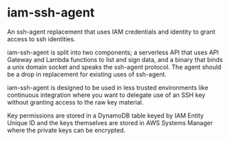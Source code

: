 # iam-ssh-agent

An ssh-agent replacement that uses IAM credentials and identity to grant access
to ssh identities.

iam-ssh-agent is split into two components; a serverless API that uses API
Gateway and Lambda functions to list and sign data, and a binary that binds a
unix domain socket and speaks the ssh-agent protocol. The agent should be a drop
in replacement for existing uses of ssh-agent.

iam-ssh-agent is designed to be used in less trusted environments like
continuous integration where you want to delegate use of an SSH key without
granting access to the raw key material.

Key permissions are stored in a DynamoDB table keyed by IAM Entity Unique ID
and the keys themselves are stored in AWS Systems Manager where the private keys
can be encrypted.